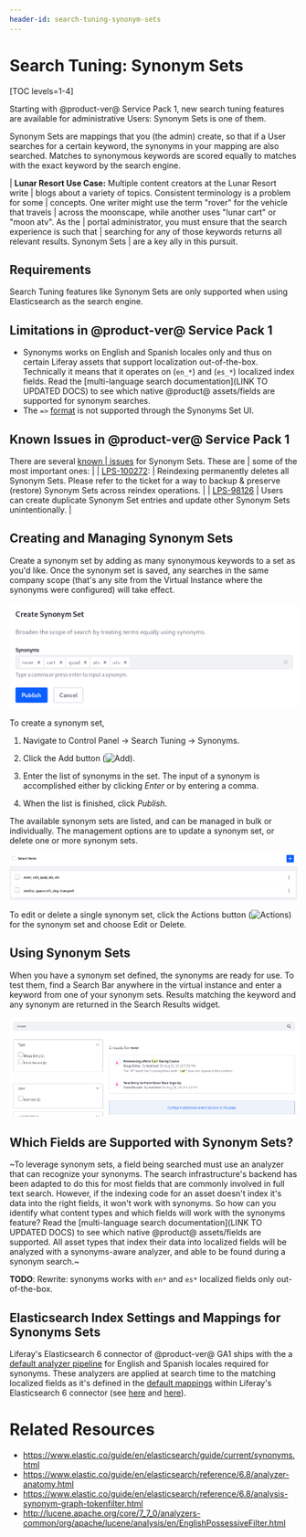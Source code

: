 ```yaml
---
header-id: search-tuning-synonym-sets
---
```


# Search Tuning: Synonym Sets

[TOC levels=1-4]

Starting with @product-ver@ Service Pack 1, new search tuning features are
available for administrative Users: Synonym Sets is one of them.

Synonym Sets are mappings that you (the admin) create, so that if a User
searches for a certain keyword, the synonyms in your mapping are also searched.
Matches to synonymous keywords are scored equally to matches with the exact
keyword by the search engine.

| **Lunar Resort Use Case:** Multiple content creators at the Lunar Resort write
| blogs about a variety of topics. Consistent terminology is a problem for some
| concepts. One writer might use the term "rover" for the vehicle that travels
| across the moonscape, while another uses "lunar cart" or "moon atv". As the
| portal administrator, you must ensure that the search experience is such that
| searching for any of those keywords returns all relevant results. Synonym Sets
| are a key ally in this pursuit.

## Requirements

Search Tuning features like Synonym Sets are only supported when using
Elasticsearch as the search engine.

## Limitations in @product-ver@ Service Pack 1

* Synonyms works on English and Spanish locales only and thus on certain Liferay assets that support localization out-of-the-box. Technically it means that it operates on (`en_*`) and (`es_*`) localized index fields. Read the [multi-language search documentation](LINK TO UPDATED DOCS) to see which native @product@ assets/fields are supported for synonym searches.
* The `=>` [format](https://www.elastic.co/guide/en/elasticsearch/guide/current/synonym-formats.html) is not supported through the Synonyms Set UI.

## Known Issues in @product-ver@ Service Pack 1

There are several [known
| issues](https://issues.liferay.com/browse/LPS-99658) for Synonym Sets. These are
| some of the most important ones:
| 
| [LPS-100272](https://issues.liferay.com/browse/LPS-100272): 
| Reindexing permanently deletes all Synonym Sets. Please refer to the ticket for a way to backup & preserve (restore) Synonym Sets across reindex operations. 
| 
| [LPS-98126](https://issues.liferay.com/browse/LPS-98126)
| Users can create duplicate Synonym Set entries and update other Synonym Sets unintentionally.
| 

<!--
| [LPS-98063](https://issues.liferay.com/browse/LPS-98063): 
| Synonyms do not work with Documents and Media Assets. Note: 
| 
| [LPS-98148](https://issues.liferay.com/browse/LPS-98148): Synonyms do not work
| with Knowledge Base Assets.
-->

<!--
Read the [multi-language search documentation](LINK TO UPDATED DOCS) to see
which native @product@ assets/fields are supported for synonym searches. What
does localized search have to do with synonyms? All asset types that index their
data into localized fields will be analyzed with a synonyms-aware analyzer, and
able to be found during a synonym search.
-->

## Creating and Managing Synonym Sets

Create a synonym set by adding as many synonymous keywords to a set as you'd
like. Once the synonym set is saved, any searches in the same company scope
(that's any site from the Virtual Instance where the synonyms were configured)
will take effect.

![Figure 1: Add as many synonymous keywords to a set as you'd like.](../../images/search-synonym-set.png)

To create a synonym set,

1. Navigate to Control Panel &rarr; Search Tuning &rarr; Synonyms.

2.  Click the Add button (![Add](../../images/icon-add.png)).

3.  Enter the list of synonyms in the set. The input of a synonym is
    accomplished either by clicking _Enter_ or by entering a comma.

4.  When the list is finished, click _Publish_.

The available synonym sets are listed, and can be managed in bulk or
individually. The management options are to update a synonym set, or delete one
or more synonym sets.

![Figure 2: Synonym sets can be managed in bulk.](../../images/search-synonym-sets.png) 

To edit or delete a single synonym set, click the Actions button
(![Actions](../../images/icon-actions.png)) for the synonym set and choose Edit
or Delete.

## Using Synonym Sets

When you have a synonym set defined, the synonyms are ready for use. To test
them, find a Search Bar anywhere in the virtual instance and enter a keyword
from one of your synonym sets. Results matching the keyword and any synonym are
returned in the Search Results widget.

![Figure 3: The Blogs Entry does not contain the word "rover" but it can be matched because of a synonym set mapping "cart" as its synonym. The synonym is even highlighted.](../../images/search-synonomous-result.png)

## Which Fields are Supported with Synonym Sets?

~To leverage synonym sets, a field being searched must use an analyzer that can
recognize your synonyms. The search infrastructure's backend has been adapted to
do this for most fields that are commonly involved in full text search. However,
if the indexing code for an asset doesn't index it's data into the right fields,
it won't work with synonyms. So how can you identify what content types and
which fields will work with the synonyms feature? Read the [multi-language
search documentation](LINK TO UPDATED DOCS) to see which native @product@
assets/fields are supported. All asset types that index their data into
localized fields will be analyzed with a synonyms-aware analyzer, and able to be
found during a synonym search.~

**TODO**: Rewrite: synonyms works with `en*` and `es*` localized fields only out-of-the-box.

## Elasticsearch Index Settings and Mappings for Synonyms Sets

Liferay's Elasticsearch 6 connector of @product-ver@ GA1 ships with the a [default analyzer pipeline](https://github.com/liferay/liferay-portal/blob/7.2.0-ga1/modules/apps/portal-search-elasticsearch6/portal-search-elasticsearch6-impl/src/main/resources/META-INF/index-settings.json) for English and Spanish locales required for synonyms. These analyzers are applied at search time to the matching localized fields as it's defined in the [default mappings](https://github.com/liferay/liferay-portal/blob/7.2.0-ga1/modules/apps/portal-search-elasticsearch6/portal-search-elasticsearch6-impl/src/main/resources/META-INF/mappings/liferay-type-mappings.json) within Liferay's Elasticsearch 6 connector (see [here](https://github.com/liferay/liferay-portal/blob/7.2.0-ga1/modules/apps/portal-search-elasticsearch6/portal-search-elasticsearch6-impl/src/main/resources/META-INF/mappings/liferay-type-mappings.json#L156) and [here](https://github.com/liferay/liferay-portal/blob/7.2.0-ga1/modules/apps/portal-search-elasticsearch6/portal-search-elasticsearch6-impl/src/main/resources/META-INF/mappings/liferay-type-mappings.json#L170)).


# Related Resources
* https://www.elastic.co/guide/en/elasticsearch/guide/current/synonyms.html
* https://www.elastic.co/guide/en/elasticsearch/reference/6.8/analyzer-anatomy.html
* https://www.elastic.co/guide/en/elasticsearch/reference/6.8/analysis-synonym-graph-tokenfilter.html
* http://lucene.apache.org/core/7_7_0/analyzers-common/org/apache/lucene/analysis/en/EnglishPossessiveFilter.html
